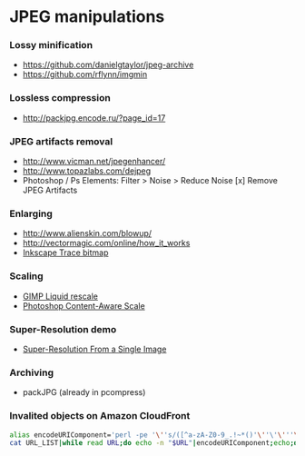 # JPEG manipulations

### Lossy minification

- https://github.com/danielgtaylor/jpeg-archive
- https://github.com/rflynn/imgmin

### Lossless compression

- http://packjpg.encode.ru/?page_id=17

### JPEG artifacts removal

- http://www.vicman.net/jpegenhancer/
- http://www.topazlabs.com/dejpeg
- Photoshop / Ps Elements: Filter > Noise > Reduce Noise  [x] Remove JPEG Artifacts

### Enlarging

- http://www.alienskin.com/blowup/
- http://vectormagic.com/online/how_it_works
- [Inkscape Trace bitmap](https://inkscape.org/doc/tracing/tutorial-tracing.html)

### Scaling

- [GIMP Liquid rescale](http://liquidrescale.wikidot.com/)
- [Photoshop Content-Aware Scale](https://helpx.adobe.com/photoshop/using/content-aware-scaling.html)

### Super-Resolution demo

- [Super-Resolution From a Single Image](http://www.wisdom.weizmann.ac.il/~vision/SingleImageSR.html)

### Archiving

- packJPG (already in pcompress)

### Invalited objects on Amazon CloudFront

```bash
alias encodeURIComponent='perl -pe '\''s/([^a-zA-Z0-9_.!~*()'\''\'\'''\''-])/sprintf("%%%02X",ord($1))/ge'\'
cat URL_LIST|while read URL;do echo -n "$URL"|encodeURIComponent;echo;done|sed 's/%2F/\//g'
```